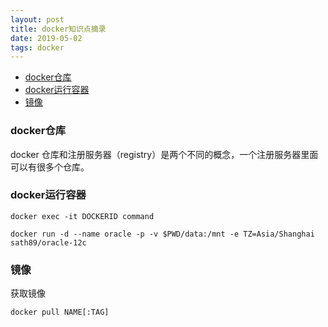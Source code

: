 ```yaml
---
layout: post
title: docker知识点摘录
date: 2019-05-02
tags: docker
---
```


* [docker仓库](#repository)
* [docker运行容器](#command)
* [镜像](#image)

### <a name="repository"></a>docker仓库

docker 仓库和注册服务器（registry）是两个不同的概念，一个注册服务器里面可以有很多个仓库。

### <a name="command"></a>docker运行容器

```
docker exec -it DOCKERID command
```

```
docker run -d --name oracle -p -v $PWD/data:/mnt -e TZ=Asia/Shanghai sath89/oracle-12c
```

### <a name="iamge"></a>镜像

获取镜像
```
docker pull NAME[:TAG]
```


 